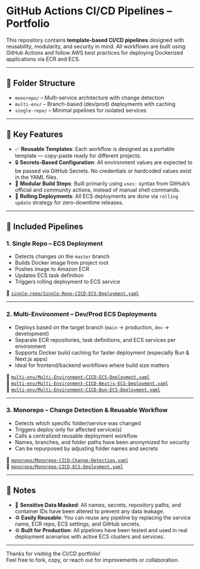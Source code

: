 # GitHub Actions CI/CD Pipelines – Portfolio

This repository contains **template-based CI/CD pipelines** designed with reusability, modularity, and security in mind. All workflows are built using GitHub Actions and follow AWS best practices for deploying Dockerized applications via ECR and ECS.

---

## 📁 Folder Structure

- `monorepo/` – Multi-service architecture with change detection
- `multi-env/` – Branch-based (dev/prod) deployments with caching
- `single-repo/` – Minimal pipelines for isolated services

---

## 🔧 Key Features

- ✅ **Reusable Templates**: Each workflow is designed as a portable template — copy-paste ready for different projects.
- 🔒 **Secrets-Based Configuration**: All environment values are expected to be passed via GitHub Secrets. No credentials or hardcoded values exist in the YAML files.
- 🧱 **Modular Build Steps**: Built primarily using `uses:` syntax from GitHub’s official and community actions, instead of manual shell commands.
- 🔁 **Rolling Deployments**: All ECS deployments are done via `rolling update` strategy for zero-downtime releases.

---

## 🚀 Included Pipelines

### 1. Single Repo – ECS Deployment

- Detects changes on the `master` branch
- Builds Docker image from project root
- Pushes image to Amazon ECR
- Updates ECS task definition
- Triggers rolling deployment to ECS service

📄 [`single-repo/Single-Repo-CICD-ECS-Deployment.yaml`](https://github.com/Shinigami368/ci-cd-pipelines-portfolio/blob/main/single-repo/Single-Repo-CICD-ECS-Deployment.yaml)

---

### 2. Multi-Environment – Dev/Prod ECS Deployments

- Deploys based on the target branch (`main` → production, `dev` → development)
- Separate ECR repositories, task definitions, and ECS services per environment
- Supports Docker build caching for faster deployment (especially Bun & Next.js apps)
- Ideal for frontend/backend workflows where build size matters

📄 [`multi-env/Multi-Environment-CICD-ECS-Deployment.yaml`](https://github.com/Shinigami368/ci-cd-pipelines-portfolio/blob/main/multi-env/Multi-Environment-CICD-ECS-Deployment.yaml)  
📄 [`multi-env/Multi-Environment-CICD-Nextjs-ECS-Deployment.yaml`](https://github.com/Shinigami368/ci-cd-pipelines-portfolio/blob/main/multi-env/Multi-Environment-CICD-Nextjs-ECS-Deployment.yaml)  
📄 [`multi-env/Multi-Environment-CICD-Bun-ECS-Deployment.yaml`](https://github.com/Shinigami368/ci-cd-pipelines-portfolio/blob/main/multi-env/Multi-Environment-CICD-Bun-ECS-Deployment.yaml)

---

### 3. Monorepo – Change Detection & Reusable Workflow

- Detects which specific folder/service was changed
- Triggers deploy only for affected service(s)
- Calls a centralized reusable deployment workflow
- Names, branches, and folder paths have been anonymized for security
- Can be repurposed by adjusting folder names and secrets

📄 [`monorepo/Monorepo-CICD-Change-Detection.yaml`](https://github.com/Shinigami368/ci-cd-pipelines-portfolio/blob/main/monorepo/Monorepo-CICD-Change-Detection.yaml)  
📄 [`monorepo/Monorepo-CICD-ECS-Deployment.yaml`](https://github.com/Shinigami368/ci-cd-pipelines-portfolio/blob/main/monorepo/Monorepo-CICD-ECS-Deployment.yaml)

---

## 📌 Notes

- 🚫 **Sensitive Data Masked**: All names, secrets, repository paths, and container IDs have been altered to prevent any data leakage.
- ♻️ **Easily Reusable**: You can reuse any pipeline by replacing the service name, ECR repo, ECS settings, and GitHub secrets.
- ⚙️ **Built for Production**: All pipelines have been tested and used in real deployment scenarios with active ECS clusters and services.

---

Thanks for visiting the CI/CD portfolio!  
Feel free to fork, copy, or reach out for improvements or collaboration.
